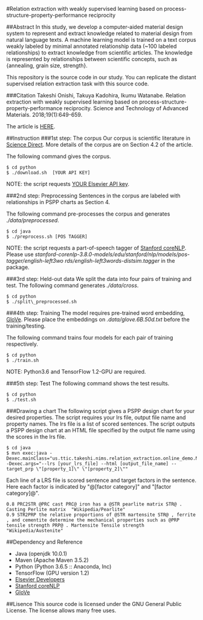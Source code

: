 #Relation extraction with weakly supervised learning based on process-structure-property-performance reciprocity

##Abstract
In this study, we develop a computer-aided material design system to represent and extract knowledge related to material design from natural language texts. A machine learning model is trained on a text corpus weakly labeled by minimal annotated relationship data (~100 labeled relationships) to extract knowledge from scientific articles. The knowledge is represented by relationships between scientific concepts, such as {annealing, grain size, strength}. 

This repository is the source code in our study. You can replicate the distant supervised relation extraction task with this source code. 

###Citation
Takeshi Onishi, Takuya Kadohira, Ikumu Watanabe. Relation extraction with weakly supervised learning based on process-structure-property-performance reciprocity. Science and Technology of Advanced Materials. 2018;19(1):649-659.

The article is [HERE](https://www.tandfonline.com/doi/full/10.1080/14686996.2018.1500852?scroll=top&needAccess=true).


##Instruction
###1st step: The corpus
Our corpus is scientific literature in [Science Direct](https://www.sciencedirect.com).  More details of the corpus are on Section 4.2 of the article. 

The following command gives the corpus. 
~~~~
$ cd python
$ ./download.sh  [YOUR API KEY]
~~~~
NOTE: the script requests [YOUR Elsevier API key](https://dev.elsevier.com).

###2nd step: Preprocessing
Sentences in the corpus are labeled with relationships in PSPP charts as Section 4.

The following command pre-processes the corpus and generates *./data/preprocessed*. 
~~~~
$ cd java
$ ./preprocess.sh [POS TAGGER]
~~~~
NOTE: the script requests a part-of-speech tagger of [Stanford coreNLP](https://stanfordnlp.github.io/CoreNLP). Please use *stanford-corenlp-3.8.0-models/edu/stanford/nlp/models/pos-tagger/english-left3wo
rds/english-left3words-distsim.tagger* in the package. 

###3rd step: Held-out data
We split the data into four pairs of training and test. The following command generates *./data/cross*.
~~~~
$ cd python
$ ./split\_preprocessed.sh
~~~~

###4th step: Training
The model requires pre-trained word embedding, [GloVe](https://nlp.stanford.edu/projects/glove). Please place the embeddings on *.data/glove.6B.50d.txt* before the training/testing. 

The following command trains four models for each pair of training respectively.
~~~~
$ cd python
$ ./train.sh
~~~~
NOTE: Python3.6 and TensorFlow 1.2-GPU are required. 

###5th step: Test
The following command shows the test results.
~~~~
$ cd python
$ ./test.sh
~~~~

###Drawing a chart
The following script gives a PSPP design chart for your desired properties. The script requires your lrs file, output file name and property names. The lrs file is a list of scored sentences. The script outputs a PSPP design chart at an HTML file specified by the output file name using the scores in the lrs file. 
~~~
$ cd java
$ mvn exec:java -Dexec.mainClass="us.ttic.takeshi.nims.relation_extraction.online_demo.N_necks" -Dexec.args="--lrs [your_lrs_file] --html [output_file_name] --target_prp \"[property_1]\" \"[property_2]\""
~~~	

Each line of a LRS file is scored sentence and target factors in the sentence. Here each factor is indicated by "@[factor category]" and "[factor category]@". 
~~~
0.8	PRC2STR	@PRC cast PRC@ iron has a @STR pearlite matrix STR@ .	Casting Perlite matrix	"Wikipedia/Pearlite"
0.9	STR2PRP	the relative proportions of @STR martensite STR@ , ferrite , and cementite determine the mechanical properties such as @PRP tensile strength PRP@ .	Martensite Tensile strength	"Wikipedia/Austenite"
~~~


##Dependency and Reference
 * Java (openjdk 10.0.1)
 * Maven (Apache Maven 3.5.2)
 * Python (Python 3.6.5 :: Anaconda, Inc)
 * TensorFlow (GPU version 1.2)
 * [Elsevier Developers](https://dev.elsevier.com) 
 * [Stanford coreNLP](https://stanfordnlp.github.io/CoreNLP) 
 * [GloVe](https://nlp.stanford.edu/projects/glove) 

##Lisence
This source code is licensed under the GNU General Public License. The license allows many free uses.
